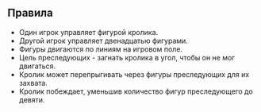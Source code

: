 ## Правила
* Один игрок управляет фигурой кролика.
* Другой игрок управляет двенадцатью фигурами.
* Фигуры двигаются по линиям на игровом поле.
* Цель преследующих - загнать кролика в угол, чтобы он не мог двигаться.
* Кролик может перепрыгивать через фигуры преследующих для их захвата.
* Кролик побеждает, уменьшив количество фигур преследующего до девяти.


